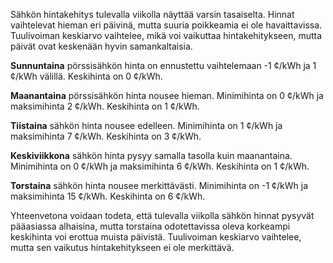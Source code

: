 Sähkön hintakehitys tulevalla viikolla näyttää varsin tasaiselta. Hinnat vaihtelevat hieman eri päivinä, mutta suuria poikkeamia ei ole havaittavissa. Tuulivoiman keskiarvo vaihtelee, mikä voi vaikuttaa hintakehitykseen, mutta päivät ovat keskenään hyvin samankaltaisia. 

**Sunnuntaina** pörssisähkön hinta on ennustettu vaihtelemaan -1 ¢/kWh ja 1 ¢/kWh välillä. Keskihinta on 0 ¢/kWh. 

**Maanantaina** pörssisähkön hinta nousee hieman. Minimihinta on 0 ¢/kWh ja maksimihinta 2 ¢/kWh. Keskihinta on 1 ¢/kWh. 

**Tiistaina** sähkön hinta nousee edelleen. Minimihinta on 1 ¢/kWh ja maksimihinta 7 ¢/kWh. Keskihinta on 3 ¢/kWh. 

**Keskiviikkona** sähkön hinta pysyy samalla tasolla kuin maanantaina. Minimihinta on 0 ¢/kWh ja maksimihinta 6 ¢/kWh. Keskihinta on 1 ¢/kWh. 

**Torstaina** sähkön hinta nousee merkittävästi. Minimihinta on -1 ¢/kWh ja maksimihinta 15 ¢/kWh. Keskihinta on 6 ¢/kWh. 

Yhteenvetona voidaan todeta, että tulevalla viikolla sähkön hinnat pysyvät pääasiassa alhaisina, mutta torstaina odotettavissa oleva korkeampi keskihinta voi erottua muista päivistä. Tuulivoiman keskiarvo vaihtelee, mutta sen vaikutus hintakehitykseen ei ole merkittävä.